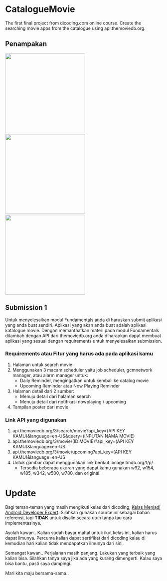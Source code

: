 # CatalogueMovie
The first final project from dicoding.com online course. Create the searching movie apps from the catalogue using api.themoviedb.org.

## Penampakan
<img src="https://github.com/omrobbie/CatalogueMovie/blob/master/screenshot/Screenshot_1516762422.png" width="256">&nbsp;&nbsp;&nbsp;<img src="https://github.com/omrobbie/CatalogueMovie/blob/master/screenshot/Screenshot_1516762430.png" width="256">&nbsp;&nbsp;&nbsp;<img src="https://github.com/omrobbie/CatalogueMovie/blob/master/screenshot/Screenshot_1516762473.png" width="256">

## Submission 1
Untuk menyelesaikan modul Fundamentals anda di haruskan submit aplikasi yang anda buat sendiri. Aplikasi yang akan anda buat adalah aplikasi katalogue movie. Dengan memanfaatkan materi pada modul Fundamentals ditambah dengan API dari themoviedb.org anda diharapkan dapat membuat aplikasi yang sesuai dengan requirements untuk menyelesaikan submission.

### Requirements atau Fitur yang harus ada pada aplikasi kamu
1. Halaman untuk search movie
2. Menggunakan 3 macam scheduler yaitu job scheduler,  gcmnetwork manager, atau alarm manager untuk:
    * Daily Reminder, mengingatkan untuk kembali ke catalog movie
    * Upcoming Reminder atau Now Playing Reminder
3. Halaman detail dari 2 sumber:
    * Menuju detail dari halaman search
    * Menuju detail dari notifikasi nowplaying / upcoming
4. Tampilan poster dari movie

### Link API yang digunakan
1. api.themoviedb.org/3/search/movie?api_key=(API KEY KAMU)&language=en-US&query=(INPUTAN NAMA MOVIE)
2. api.themoviedb.org/3/movie/(ID MOVIE)?api_key=(API KEY KAMU)&language=en-US
3. api.themoviedb.org/3/movie/upcoming?api_key=(API KEY KAMU)&language=en-US
4. Untuk gambar dapat menggunakan link berikut: image.tmdb.org/t/p/
    * Tersedia beberapa ukuran yang dapat kamu gunakan w92, w154, w185, w342, w500, w780, dan original.

# Update
Bagi teman-teman yang masih mengikuti kelas dari dicoding, [Kelas Menjadi Android Developer Expert](https://www.dicoding.com/academies/14 "klik untuk melihat kelas"). Silahkan gunakan source ini sebagai bahan referensi, tapi **TIDAK** untuk disalin secara utuh tanpa tau cara implementasinya.

Ayolah kawan.. Kalian sudah bayar mahal untuk ikut kelas ini, kalian harus dapat ilmunya. Percuma kalian dapat sertifikat dari dicoding kalau di kemudian hari kalian tidak mendapatkan ilmunya dari sini.

Semangat kawan.. Perjalanan masih panjang. Lakukan yang terbaik yang kalian bisa. Silahkan tanya saya jika ada yang kurang dimengerti. Kalau saya bisa bantu, pasti saya dampingi.

Mari kita maju bersama-sama..
